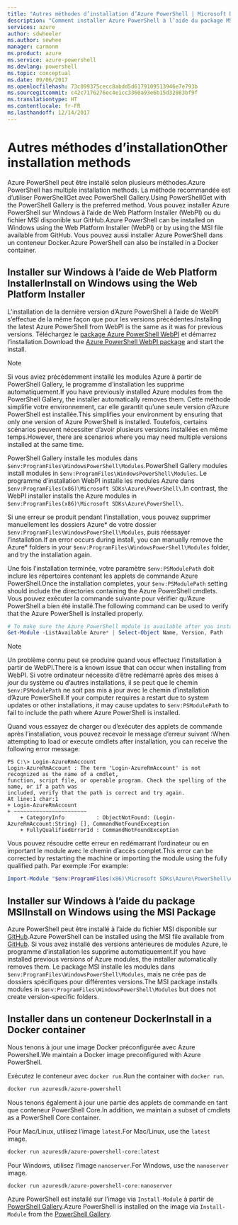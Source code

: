 ```yaml
---
title: "Autres méthodes d’installation d’Azure PowerShell | Microsoft Docs"
description: "Comment installer Azure PowerShell à l’aide du package MSI ou de Web Platform Installer."
services: azure
author: sdwheeler
ms.author: sewhee
manager: carmonm
ms.product: azure
ms.service: azure-powershell
ms.devlang: powershell
ms.topic: conceptual
ms.date: 09/06/2017
ms.openlocfilehash: 73c099375cecc8abdd5d6179109513946e7e793b
ms.sourcegitcommit: c42c7176276ec4e1cc3360a93e6b15d32083bf9f
ms.translationtype: HT
ms.contentlocale: fr-FR
ms.lasthandoff: 12/14/2017
---
```

# <a name="other-installation-methods"></a><span data-ttu-id="50e7c-103">Autres méthodes d’installation</span><span class="sxs-lookup"><span data-stu-id="50e7c-103">Other installation methods</span></span>

<span data-ttu-id="50e7c-104">Azure PowerShell peut être installé selon plusieurs méthodes.</span><span class="sxs-lookup"><span data-stu-id="50e7c-104">Azure PowerShell has multiple installation methods.</span></span> <span data-ttu-id="50e7c-105">La méthode recommandée est d’utiliser PowerShellGet avec PowerShell Gallery.</span><span class="sxs-lookup"><span data-stu-id="50e7c-105">Using PowerShellGet with the PowerShell Gallery is the preferred method.</span></span> <span data-ttu-id="50e7c-106">Vous pouvez installer Azure PowerShell sur Windows à l’aide de Web Platform Installer (WebPI) ou du fichier MSI disponible sur GitHub.</span><span class="sxs-lookup"><span data-stu-id="50e7c-106">Azure PowerShell can be installed on Windows using the Web Platform Installer (WebPI) or by using the MSI file available from GitHub.</span></span> <span data-ttu-id="50e7c-107">Vous pouvez aussi installer Azure PowerShell dans un conteneur Docker.</span><span class="sxs-lookup"><span data-stu-id="50e7c-107">Azure PowerShell can also be installed in a Docker container.</span></span>

## <a name="install-on-windows-using-the-web-platform-installer"></a><span data-ttu-id="50e7c-108">Installer sur Windows à l’aide de Web Platform Installer</span><span class="sxs-lookup"><span data-stu-id="50e7c-108">Install on Windows using the Web Platform Installer</span></span>

<span data-ttu-id="50e7c-109">L’installation de la dernière version d’Azure PowerShell à l’aide de WebPI s’effectue de la même façon que pour les versions précédentes.</span><span class="sxs-lookup"><span data-stu-id="50e7c-109">Installing the latest Azure PowerShell from WebPI is the same as it was for previous versions.</span></span>
<span data-ttu-id="50e7c-110">Téléchargez le [package Azure PowerShell WebPI](http://aka.ms/webpi-azps) et démarrez l’installation.</span><span class="sxs-lookup"><span data-stu-id="50e7c-110">Download the [Azure PowerShell WebPI package](http://aka.ms/webpi-azps) and start the install.</span></span>

> [!NOTE]
> <span data-ttu-id="50e7c-111">Si vous aviez précédemment installé les modules Azure à partir de PowerShell Gallery, le programme d’installation les supprime automatiquement.</span><span class="sxs-lookup"><span data-stu-id="50e7c-111">If you have previously installed Azure modules from the PowerShell Gallery, the installer automatically removes them.</span></span> <span data-ttu-id="50e7c-112">Cette méthode simplifie votre environnement, car elle garantit qu’une seule version d’Azure PowerShell est installée.</span><span class="sxs-lookup"><span data-stu-id="50e7c-112">This simplifies your environment by ensuring that only one version of Azure PowerShell is installed.</span></span> <span data-ttu-id="50e7c-113">Toutefois, certains scénarios peuvent nécessiter d’avoir plusieurs versions installées en même temps.</span><span class="sxs-lookup"><span data-stu-id="50e7c-113">However, there are scenarios where you may need multiple versions installed at the same time.</span></span>
>
> <span data-ttu-id="50e7c-114">PowerShell Gallery installe les modules dans `$env:ProgramFiles\WindowsPowerShell\Modules`.</span><span class="sxs-lookup"><span data-stu-id="50e7c-114">PowerShell Gallery modules install modules in `$env:ProgramFiles\WindowsPowerShell\Modules`.</span></span> <span data-ttu-id="50e7c-115">Le programme d’installation WebPI installe les modules Azure dans `$env:ProgramFiles(x86)\Microsoft SDKs\Azure\PowerShell\`.</span><span class="sxs-lookup"><span data-stu-id="50e7c-115">In contrast, the WebPI installer installs the Azure modules in `$env:ProgramFiles(x86)\Microsoft SDKs\Azure\PowerShell\`.</span></span>
>
> <span data-ttu-id="50e7c-116">Si une erreur se produit pendant l’installation, vous pouvez supprimer manuellement les dossiers Azure* de votre dossier `$env:ProgramFiles\WindowsPowerShell\Modules`, puis réessayer l’installation.</span><span class="sxs-lookup"><span data-stu-id="50e7c-116">If an error occurs during install, you can manually remove the Azure* folders in your `$env:ProgramFiles\WindowsPowerShell\Modules` folder, and try the installation again.</span></span>

<span data-ttu-id="50e7c-117">Une fois l’installation terminée, votre paramètre `$env:PSModulePath` doit inclure les répertoires contenant les applets de commande Azure PowerShell.</span><span class="sxs-lookup"><span data-stu-id="50e7c-117">Once the installation completes, your `$env:PSModulePath` setting should include the directories containing the Azure PowerShell cmdlets.</span></span> <span data-ttu-id="50e7c-118">Vous pouvez exécuter la commande suivante pour vérifier qu’Azure PowerShell a bien été installé.</span><span class="sxs-lookup"><span data-stu-id="50e7c-118">The following command can be used to verify that the Azure PowerShell is installed properly.</span></span>

```powershell
# To make sure the Azure PowerShell module is available after you install
Get-Module -ListAvailable Azure* | Select-Object Name, Version, Path
```

> [!NOTE]
> <span data-ttu-id="50e7c-119">Un problème connu peut se produire quand vous effectuez l’installation à partir de WebPI.</span><span class="sxs-lookup"><span data-stu-id="50e7c-119">There is a known issue that can occur when installing from WebPI.</span></span> <span data-ttu-id="50e7c-120">Si votre ordinateur nécessite d’être redémarré après des mises à jour du système ou d’autres installations, il se peut que le chemin `$env:PSModulePath` ne soit pas mis à jour avec le chemin d’installation d’Azure PowerShell.</span><span class="sxs-lookup"><span data-stu-id="50e7c-120">If your computer requires a restart due to system updates or other installations, it may cause updates to `$env:PSModulePath` to fail to include the path where Azure PowerShell is installed.</span></span>

<span data-ttu-id="50e7c-121">Quand vous essayez de charger ou d’exécuter des applets de commande après l’installation, vous pouvez recevoir le message d’erreur suivant :</span><span class="sxs-lookup"><span data-stu-id="50e7c-121">When attempting to load or execute cmdlets after installation, you can receive the following error message:</span></span>

```
PS C:\> Login-AzureRmAccount
Login-AzureRmAccount : The term 'Login-AzureRmAccount' is not recognized as the name of a cmdlet,
function, script file, or operable program. Check the spelling of the name, or if a path was
included, verify that the path is correct and try again.
At line:1 char:1
+ Login-AzureRmAccount
+ ~~~~~~~~~~~~~~~~~~~~~~~
    + CategoryInfo          : ObjectNotFound: (Login-AzureRmAccount:String) [], CommandNotFoundException
    + FullyQualifiedErrorId : CommandNotFoundException
```

<span data-ttu-id="50e7c-122">Vous pouvez résoudre cette erreur en redémarrant l’ordinateur ou en important le module avec le chemin d’accès complet.</span><span class="sxs-lookup"><span data-stu-id="50e7c-122">This error can be corrected by restarting the machine or importing the module using the fully qualified path.</span></span> <span data-ttu-id="50e7c-123">Par exemple :</span><span class="sxs-lookup"><span data-stu-id="50e7c-123">For example:</span></span>

```powershell
Import-Module "$env:ProgramFiles(x86)\Microsoft SDKs\Azure\PowerShell\AzureRM.psd1"
```

## <a name="install-on-windows-using-the-msi-package"></a><span data-ttu-id="50e7c-124">Installer sur Windows à l’aide du package MSI</span><span class="sxs-lookup"><span data-stu-id="50e7c-124">Install on Windows using the MSI Package</span></span>

<span data-ttu-id="50e7c-125">Azure PowerShell peut être installé à l’aide du fichier MSI disponible sur [GitHub](https://github.com/Azure/azure-powershell/releases/latest).</span><span class="sxs-lookup"><span data-stu-id="50e7c-125">Azure PowerShell can be installed using the MSI file available from [GitHub](https://github.com/Azure/azure-powershell/releases/latest).</span></span> <span data-ttu-id="50e7c-126">Si vous avez installé des versions antérieures de modules Azure, le programme d’installation les supprime automatiquement.</span><span class="sxs-lookup"><span data-stu-id="50e7c-126">If you have installed previous versions of Azure modules, the installer automatically removes them.</span></span> <span data-ttu-id="50e7c-127">Le package MSI installe les modules dans `$env:ProgramFiles\WindowsPowerShell\Modules`, mais ne crée pas de dossiers spécifiques pour différentes versions.</span><span class="sxs-lookup"><span data-stu-id="50e7c-127">The MSI package installs modules in `$env:ProgramFiles\WindowsPowerShell\Modules` but does not create version-specific folders.</span></span>

## <a name="install-in-a-docker-container"></a><span data-ttu-id="50e7c-128">Installer dans un conteneur Docker</span><span class="sxs-lookup"><span data-stu-id="50e7c-128">Install in a Docker container</span></span>

<span data-ttu-id="50e7c-129">Nous tenons à jour une image Docker préconfigurée avec Azure Powershell.</span><span class="sxs-lookup"><span data-stu-id="50e7c-129">We maintain a Docker image preconfigured with Azure PowerShell.</span></span>

<span data-ttu-id="50e7c-130">Exécutez le conteneur avec `docker run`.</span><span class="sxs-lookup"><span data-stu-id="50e7c-130">Run the container with `docker run`.</span></span>

```powershell
docker run azuresdk/azure-powershell
```

<span data-ttu-id="50e7c-131">Nous tenons également à jour une partie des applets de commande en tant que conteneur PowerShell Core.</span><span class="sxs-lookup"><span data-stu-id="50e7c-131">In addition, we maintain a subset of cmdlets as a PowerShell Core container.</span></span>

<span data-ttu-id="50e7c-132">Pour Mac/Linux, utilisez l’image `latest`.</span><span class="sxs-lookup"><span data-stu-id="50e7c-132">For Mac/Linux, use the `latest` image.</span></span>

```bash
docker run azuresdk/azure-powershell-core:latest
```

<span data-ttu-id="50e7c-133">Pour Windows, utilisez l’image `nanoserver`.</span><span class="sxs-lookup"><span data-stu-id="50e7c-133">For Windows, use the `nanoserver` image.</span></span>

```powershell
docker run azuresdk/azure-powershell-core:nanoserver
```

<span data-ttu-id="50e7c-134">Azure PowerShell est installé sur l’image via `Install-Module` à partir de [PowerShell Gallery](https://www.powershellgallery.com/).</span><span class="sxs-lookup"><span data-stu-id="50e7c-134">Azure PowerShell is installed on the image via `Install-Module` from the [PowerShell Gallery](https://www.powershellgallery.com/).</span></span>